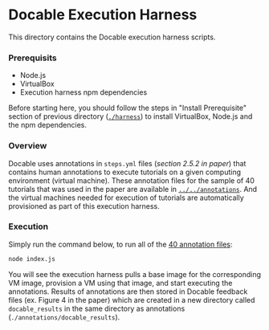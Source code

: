 # Docable Execution Harness

This directory contains the Docable execution harness scripts.

### Prerequisits

- Node.js
- VirtualBox
- Execution harness npm dependencies

Before starting here, you should follow the steps in "Install Prerequisite" section of previous directory ([`./harness`](./harness)) to install VirtualBox, Node.js and the npm dependencies.

### Overview

Docable uses annotations in `steps.yml` files (_section 2.5.2 in paper_) that contains human annotations to execute tutorials on a given computing environment (virtual machine). These annotation files for the sample of 40 tutorials that was used in the paper are available in [`../../annotations`](../../annotations). And the virtual machines needed for execution of tutorials are automatically provisioned as part of this execution harness.

### Execution

Simply run the command below, to run all of the [40 annotation files](../../annotations):

```bash
node index.js
```

You will see the execution harness pulls a base image for the corresponding VM image, provision a VM using that image, and start executing the annotations. Results of annotations are then stored in Docable feedback files (ex. Figure 4 in the paper) which are created in a new directory called `docable_results` in the same directory as annotations (`./annotations/docable_results`).
